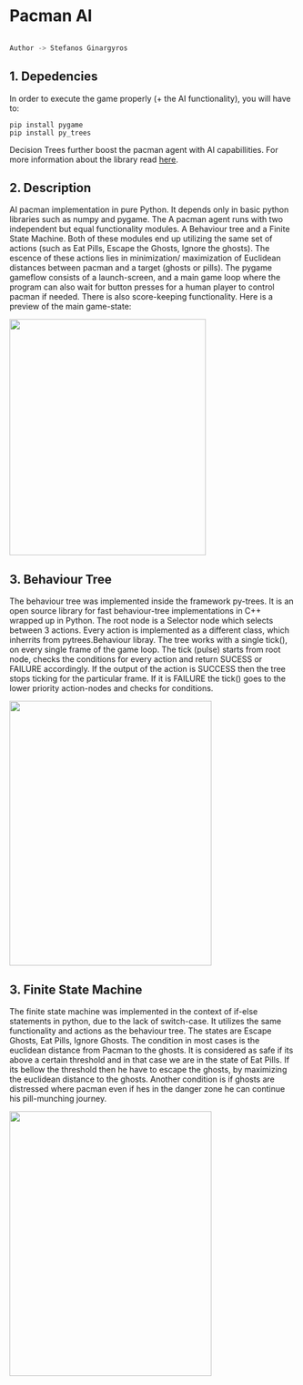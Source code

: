 # Pacman AI
```python

Author -> Stefanos Ginargyros

```


## 1. Depedencies

In order to execute the game properly (+ the AI functionality), you will have to:

```
pip install pygame
pip install py_trees
``` 

Decision Trees further boost the pacman agent with AI capabillities. For more information about the library read [here](https://py-trees.readthedocs.io/en/devel/).


## 2. Description
  
AI pacman implementation in pure Python. It depends only in basic python libraries such as numpy and pygame. The A pacman agent runs with two independent but equal functionality modules. A Behaviour tree and a Finite State Machine. Both of these modules end up utilizing the same set of actions (such as Eat Pills, Escape the Ghosts, Ignore the ghosts). The escence of these actions lies in minimization/ maximization of Euclidean distances between pacman and a target (ghosts or pills). The pygame gameflow consists of a launch-screen, and a main game loop where the program can also wait for button presses for a human player to control pacman if needed. There is also score-keeping functionality. Here is a preview of the main game-state:


<img src="https://github.com/stefgina/pacman-python-AI/blob/main/pacman2.png" width="345" height="415"/>


## 3. Behaviour Tree

The behaviour tree was implemented inside the framework py-trees. It is an open source library for fast behaviour-tree implementations in C++ wrapped up in Python. The root node is a Selector node which selects between 3 actions. Every action is implemented as a different class, which inherrits from pytrees.Behaviour libray. The tree works with a single tick(), on every single frame of the game loop. The tick (pulse) starts from root node, checks the conditions for every action and return SUCESS or FAILURE accordingly. If the output of the action is SUCCESS then the tree stops ticking for the particular frame. If it is FAILURE the tick() goes to the lower priority action-nodes and checks for conditions.

<img src="https://github.com/stefgina/pacman-python-AI/blob/main/tree.png" width="355" height="465"/>

## 3. Finite State Machine

The finite state machine was implemented in the context of if-else statements in python, due to the lack of switch-case. It utilizes the same functionality and actions as the behaviour tree. The states are Escape Ghosts, Eat Pills, Ignore Ghosts. The condition in most cases is the euclidean distance from Pacman to the ghosts. It is considered as safe if its above a certain threshold and in that case we are in the state of Eat Pills. If its bellow the threshold then he have to escape the ghosts, by maximizing the euclidean distance to the ghosts. Another condition is if ghosts are distressed where pacman even if hes in the danger zone he can continue his pill-munching journey.

<img src="https://github.com/stefgina/pacman-python-AI/blob/main/fsm.png" width="355" height="465"/>





